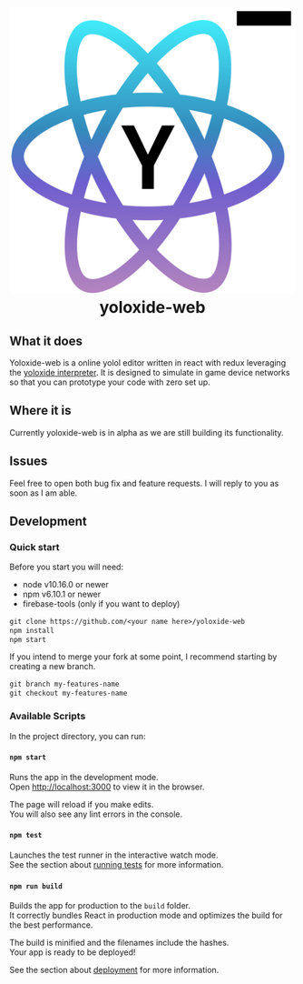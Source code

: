 <h1 align="center">
    <br>
    <img src="logo/logo.png" hight="250" href="yoloxide.cylon.xyz"></img>
    <br>
    yoloxide-web
    <br>
</h1>

## What it does
Yoloxide-web is a online yolol editor written in react with redux leveraging the [yoloxide interpreter](https://github.com/Jerald/yoloxide). It is designed to simulate in game device networks so that you can prototype your code with zero set up.

## Where it is
Currently yoloxide-web is in alpha as we are still building  its functionality.

## Issues

Feel free to open both bug fix and feature requests. I will reply to you as soon as I am able.

## Development

### Quick start
Before you start you will need:
* node v10.16.0 or newer
* npm v6.10.1 or newer
* firebase-tools (only if you want to deploy)


```
git clone https://github.com/<your name here>/yoloxide-web
npm install
npm start
```
If you intend to merge your fork at some point, I recommend starting by creating a new branch.
```
git branch my-features-name
git checkout my-features-name
```

### Available Scripts

In the project directory, you can run:

#### `npm start`

Runs the app in the development mode.<br>
Open [http://localhost:3000](http://localhost:3000) to view it in the browser.

The page will reload if you make edits.<br>
You will also see any lint errors in the console.

#### `npm test`

Launches the test runner in the interactive watch mode.<br>
See the section about [running tests](https://facebook.github.io/create-react-app/docs/running-tests) for more information.

#### `npm run build`

Builds the app for production to the `build` folder.<br>
It correctly bundles React in production mode and optimizes the build for the best performance.

The build is minified and the filenames include the hashes.<br>
Your app is ready to be deployed!

See the section about [deployment](https://facebook.github.io/create-react-app/docs/deployment) for more information.
